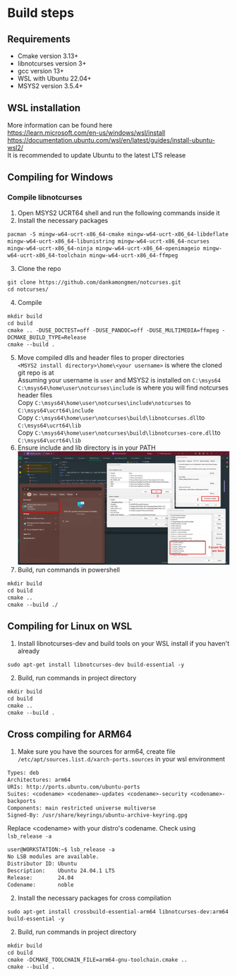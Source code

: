 # Build steps

## Requirements

- Cmake version 3.13+
- libnotcurses version 3+
- gcc version 13+
- WSL with Ubuntu 22.04+
- MSYS2 version 3.5.4+

## WSL installation
More information can be found here \
https://learn.microsoft.com/en-us/windows/wsl/install \
https://documentation.ubuntu.com/wsl/en/latest/guides/install-ubuntu-wsl2/ \
It is recommended to update Ubuntu to the latest LTS release 

## Compiling for Windows
### Compile libnotcurses
1. Open MSYS2 UCRT64 shell and run the following commands inside it
2. Install the necessary packages
```shell
pacman -S mingw-w64-ucrt-x86_64-cmake mingw-w64-ucrt-x86_64-libdeflate mingw-w64-ucrt-x86_64-libunistring mingw-w64-ucrt-x86_64-ncurses mingw-w64-ucrt-x86_64-ninja mingw-w64-ucrt-x86_64-openimageio mingw-w64-ucrt-x86_64-toolchain mingw-w64-ucrt-x86_64-ffmpeg
```
3. Clone the repo
```shell
git clone https://github.com/dankamongmen/notcurses.git
cd notcurses/
```

4. Compile
```shell
mkdir build
cd build
cmake .. -DUSE_DOCTEST=off -DUSE_PANDOC=off -DUSE_MULTIMEDIA=ffmpeg -DCMAKE_BUILD_TYPE=Release
cmake --build .
```
5. Move compiled dlls and header files to proper directories \
`<MSYS2 install directory>\home\<your username>` is where the cloned git repo is at \
Assuming your username is `user` and MSYS2 is installed on `C:\msys64` \
`C:\msys64\home\user\notcurses\include` is where you will find notcurses header files \
Copy `C:\msys64\home\user\notcurses\include\notcurses` to `C:\msys64\ucrt64\include` \
Copy `C:\msys64\home\user\notcurses\build\libnotcurses.dll`to `C:\msys64\ucrt64\lib` \
Copy `C:\msys64\home\user\notcurses\build\libnotcurses-core.dll`to `C:\msys64\ucrt64\lib` 
6. Ensure include and lib directory is in your PATH
![img.png](screenshots/build_guide.png)
7. Build, run commands in powershell
```pwsh
mkdir build
cd build
cmake ..
cmake --build ./
```

## Compiling for Linux on WSL
1. Install libnotcurses-dev and build tools on your WSL install if you haven't already
```shell
sudo apt-get install libnotcurses-dev build-essential -y
```
2. Build, run commands in project directory
```shell
mkdir build
cd build
cmake ..
cmake --build .
```

## Cross compiling for ARM64
1. Make sure you have the sources for arm64, create file `/etc/apt/sources.list.d/xarch-ports.sources` in your wsl environment
```
Types: deb
Architectures: arm64
URIs: http://ports.ubuntu.com/ubuntu-ports
Suites: <codename> <codename>-updates <codename>-security <codename>-backports
Components: main restricted universe multiverse
Signed-By: /usr/share/keyrings/ubuntu-archive-keyring.gpg
```
Replace \<codename> with your distro's codename. Check using `lsb_release -a`
```shell
user@WORKSTATION:~$ lsb_release -a
No LSB modules are available.
Distributor ID: Ubuntu
Description:    Ubuntu 24.04.1 LTS
Release:        24.04
Codename:       noble
```

2. Install the necessary packages for cross compilation
```shell
sudo apt-get install crossbuild-essential-arm64 libnotcurses-dev:arm64 build-essential -y
```
2. Build, run commands in project directory
```shell
mkdir build
cd build
cmake -DCMAKE_TOOLCHAIN_FILE=arm64-gnu-toolchain.cmake ..
cmake --build .
```